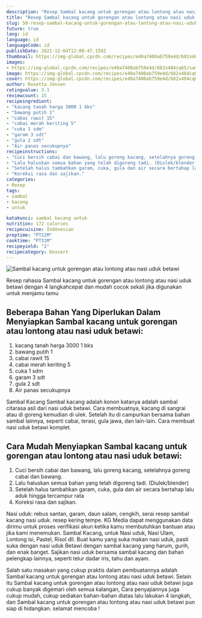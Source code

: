 ```yaml
---
description: "Resep Sambal kacang untuk gorengan atau lontong atau nasi uduk betawi, Sempurna"
title: "Resep Sambal kacang untuk gorengan atau lontong atau nasi uduk betawi, Sempurna"
slug: 58-resep-sambal-kacang-untuk-gorengan-atau-lontong-atau-nasi-uduk-betawi-sempurna
future: true
lang: id
language: id
languageCode: id
publishDate: 2021-12-04T12:08:47.159Z 
thumbnail: https://img-global.cpcdn.com/recipes/e40a7408ab759e4d/682x484cq65/sambal-kacang-untuk-gorengan-atau-lontong-atau-nasi-uduk-betawi-foto-resep-utama.webp
images:
- https://img-global.cpcdn.com/recipes/e40a7408ab759e4d/682x484cq65/sambal-kacang-untuk-gorengan-atau-lontong-atau-nasi-uduk-betawi-foto-resep-utama.webp
image: https://img-global.cpcdn.com/recipes/e40a7408ab759e4d/682x484cq65/sambal-kacang-untuk-gorengan-atau-lontong-atau-nasi-uduk-betawi-foto-resep-utama.webp
cover: https://img-global.cpcdn.com/recipes/e40a7408ab759e4d/682x484cq65/sambal-kacang-untuk-gorengan-atau-lontong-atau-nasi-uduk-betawi-foto-resep-utama.webp
author: Rosetta Jensen
ratingvalue: 3.1
reviewcount: 15
recipeingredient:
- "kacang tanah harga 3000 1 bks"
- "bawang putih 1"
- "cabai rawit 15"
- "cabai merah keriting 5"
- "cuka 1 sdm"
- "garam 3 sdt"
- "gula 2 sdt"
- "Air panas secukupnya"
recipeinstructions:
- "Cuci bersih cabai dan bawang, lalu goreng kacang, setelahnya goreng cabai dan bawang."
- "Lalu haluskan semua bahan yang telah digoreng tadi. (Diulek/blender)"
- "Setelah halus tambahkan garam, cuka, gula dan air secara bertahap lalu aduk hingga tercampur rata"
- "Koreksi rasa dan sajikan."
categories:
- Resep
tags:
- sambal
- kacang
- untuk

katakunci: sambal kacang untuk 
nutrition: 172 calories
recipecuisine: Indonesian
preptime: "PT22M"
cooktime: "PT31M"
recipeyield: "2"
recipecategory: Dessert
---
```



![Sambal kacang untuk gorengan atau lontong atau nasi uduk betawi](https://img-global.cpcdn.com/recipes/e40a7408ab759e4d/682x484cq65/sambal-kacang-untuk-gorengan-atau-lontong-atau-nasi-uduk-betawi-foto-resep-utama.webp)

Resep rahasia Sambal kacang untuk gorengan atau lontong atau nasi uduk betawi    dengan 4 langkahcepat dan mudah cocok sekali jika digunakan untuk menjamu tamu

<!--inarticleads1-->

## Beberapa Bahan Yang Diperlukan Dalam Menyiapkan Sambal kacang untuk gorengan atau lontong atau nasi uduk betawi:

1. kacang tanah harga 3000 1 bks
1. bawang putih 1
1. cabai rawit 15
1. cabai merah keriting 5
1. cuka 1 sdm
1. garam 3 sdt
1. gula 2 sdt
1. Air panas secukupnya

Sambal Kacang Sambal kacang adalah konon katanya adalah sambal citarasa asli dari nasi uduk betawi. Cara membuatnya, kacang di sangrai atau di goreng kemudian di ulek. Setelah itu di campurkan bersama bahan sambal lainnya, seperti cabai, terasi, gula jawa, dan lain-lain. Cara membuat nasi uduk betawi komplet. 

<!--inarticleads2-->

## Cara Mudah Menyiapkan Sambal kacang untuk gorengan atau lontong atau nasi uduk betawi:

1. Cuci bersih cabai dan bawang, lalu goreng kacang, setelahnya goreng cabai dan bawang.
1. Lalu haluskan semua bahan yang telah digoreng tadi. (Diulek/blender)
1. Setelah halus tambahkan garam, cuka, gula dan air secara bertahap lalu aduk hingga tercampur rata
1. Koreksi rasa dan sajikan.


Nasi uduk: rebus santan, garam, daun salam, cengkih, serai resep sambal kacang nasi uduk. resep kering tempe. KG Media dapat menggunakan data dirimu untuk proses verifikasi akun ketika kamu membutuhkan bantuan atau jika kami menemukan. Sambal Kacang, untuk Nasi uduk, Nasi Ulam, Lontong isi, Pastel, Risol dll. Buat kamu yang suka makan nasi uduk, pasti suka dengan nasi uduk Betawi dengan sambal kacang yang harum, gurih, dan enak banget. Sajikan nasi uduk bersama sambal kacang dan bahan pelengkap lainnya, seperti telur dadar iris, tahu dan ayam. 

Salah satu masakan yang cukup praktis dalam pembuatannya adalah  Sambal kacang untuk gorengan atau lontong atau nasi uduk betawi. Selain itu  Sambal kacang untuk gorengan atau lontong atau nasi uduk betawi  juga cukup banyak digemari oleh semua kalangan, Cara penyajiannya juga cukup mudah, cukup sediakan bahan-bahan diatas lalu lakukan 4 langkah, dan  Sambal kacang untuk gorengan atau lontong atau nasi uduk betawi  pun siap di hidangkan. selamat mencoba !
